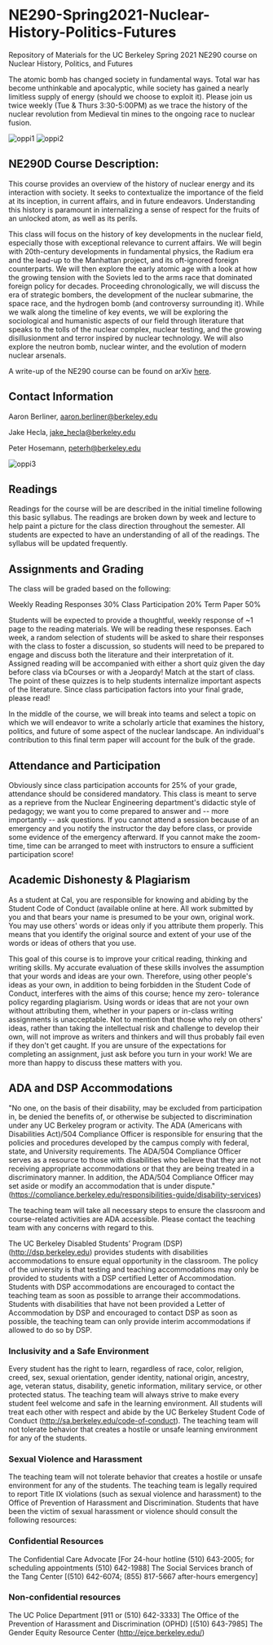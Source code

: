 # NE290-Spring2021-Nuclear-History-Politics-Futures
Repository of Materials for the UC Berkeley Spring 2021 NE290 course on Nuclear History, Politics, and Futures

The atomic bomb has changed society in fundamental ways. Total war has become unthinkable and apocalyptic, while society has gained a nearly limitless supply of energy (should we choose to exploit it). Please join us twice weekly (Tue & Thurs 3:30-5:00PM) as we trace the history of the nuclear revolution from Medieval tin mines to the ongoing race to nuclear fusion. 

![oppi1](https://github.com/aaronreichmenberliner/NE290-Spring2021-Nuclear-History-Politics-Futures-/blob/main/site/XBD200801-00004.jpg)
![oppi2](https://github.com/aaronreichmenberliner/NE290-Spring2021-Nuclear-History-Politics-Futures-/blob/main/site/XBD9704-01422.jpg)


## NE290D Course Description:

This course provides an overview of the history of nuclear energy and its interaction with society. It seeks to contextualize the importance of the field at its inception, in current affairs, and in future endeavors. Understanding this history is paramount in internalizing a sense of respect for the fruits of an unlocked atom, as well as its perils.

This class will focus on the history of key developments in the nuclear field, especially those with exceptional relevance to current affairs. We will begin with 20th-century developments in fundamental physics, the Radium era and the lead-up to the Manhattan project, and its oft-ignored foreign counterparts. We will then explore the early atomic age with a look at how the growing tension with the Soviets led to the arms race that dominated foreign policy for decades. Proceeding chronologically, we will discuss the era of strategic bombers, the development of the nuclear submarine, the space race, and the hydrogen bomb (and controversy surrounding it). While we walk along the timeline of key events, we will be exploring the sociological and humanistic aspects of our field through literature that speaks to the tolls of the nuclear complex, nuclear testing, and the growing disillusionment and terror inspired by nuclear technology. We will also explore the neutron bomb, nuclear winter, and the evolution of modern nuclear arsenals.

A write-up of the NE290 course can be found on arXiv [here](https://arxiv.org/abs/2112.11583).


## Contact Information

Aaron Berliner, aaron.berliner@berkeley.edu

Jake Hecla, jake_hecla@berkeley.edu

Peter Hosemann, peterh@berkeley.edu


![oppi3](https://github.com/aaronreichmenberliner/NE290-Spring2021-Nuclear-History-Politics-Futures-/blob/main/site/XBD9704-01422.jpg)


## Readings

Readings for the course will be are described in the initial timeline following this basic syllabus. The readings are broken down by week and lecture to help paint a picture for the class direction throughout the semester. All students are expected to have an understanding of all of the readings. The syllabus will be updated frequently.




## Assignments and Grading

The class will be graded based on the following:

Weekly Reading Responses 30\%
Class Participation 20\%
Term Paper 50\%

Students will be expected to provide a thoughtful, weekly response of ~1 page to the reading materials. We will be reading these responses. Each week, a random selection of students will be asked to share their responses with the class to foster a discussion, so students will need to be prepared to engage and discuss both the literature and their interpretation of it. Assigned reading will be accompanied with either a short quiz given the day before class via bCourses or with a Jeopardy! Match at the start of class. The point of these quizzes is to help students internalize important aspects of the literature. Since class participation factors into your final grade, please read!

In the middle of the course, we will break into teams and select a topic on which we will endeavor to write a scholarly article that examines the history, politics, and future of some aspect of the nuclear landscape. An individual's contribution to this final term paper will account for the bulk of the grade.




## Attendance and Participation

Obviously since class participation accounts for 25% of your grade, attendance should be considered mandatory. This class is meant to serve as a reprieve from the Nuclear Engineering department's didactic style of pedagogy; we want you to come prepared to answer and -- more importantly -- ask questions. If you cannot attend a session because of an emergency and you notify the instructor the day before class, or provide some evidence of the emergency afterward. If you cannot make the zoom-time, time can be arranged to meet with instructors to ensure a sufficient participation score!




## Academic Dishonesty & Plagiarism

As a student at Cal, you are responsible for knowing and abiding by the Student Code of Conduct (available online at here. All work submitted by you and that bears your name is presumed to be your own, original work. You may use others' words or ideas only if you attribute them properly. This means that you identify the original source and extent of your use of the words or ideas of others that you use.

This goal of this course is to improve your critical reading, thinking and writing skills. My accurate evaluation of these skills involves the assumption that your words and ideas are your own. Therefore, using other people's ideas as your own, in addition to being forbidden in the Student Code of Conduct, interferes with the aims of this course; hence my zero- tolerance policy regarding plagiarism. Using words or ideas that are not your own without attributing them, whether in your papers or in-class writing assignments is unacceptable. Not to mention that those who rely on others' ideas, rather than taking the intellectual risk and challenge to develop their own, will not improve as writers and thinkers and will thus probably fail even if they don't get caught. If you are unsure of the expectations for completing an assignment, just ask before you turn in your work! We are more than happy to discuss these matters with you.




## ADA and DSP Accommodations 

"No one, on the basis of their disability, may be excluded from participation in, be denied the benefits of, or otherwise be subjected to discrimination under any UC Berkeley program or activity. The ADA (Americans with Disabilities Act)/504 Compliance Officer is responsible for ensuring that the policies and procedures developed by the campus comply with federal, state, and University requirements. The ADA/504 Compliance Officer serves as a resource to those with disabilities who believe that they are not receiving appropriate accommodations or that they are being treated in a discriminatory manner. In addition, the ADA/504 Compliance Officer may set aside or modify an accommodation that is under dispute."(https://compliance.berkeley.edu/responsibilities-guide/disability-services) 

The teaching team will take all necessary steps to ensure the classroom and course-related activities are ADA accessible. Please contact the teaching team with any concerns with regard to this. 

The UC Berkeley Disabled Students’ Program (DSP) (http://dsp.berkeley.edu) provides students with disabilities accommodations to ensure equal opportunity in the classroom. The policy of the university is that testing and teaching accommodations may only be provided to students with a DSP certified Letter of Accommodation. Students with DSP accommodations are encouraged to contact the teaching team as soon as possible to arrange their accommodations. Students with disabilities that have not been provided a Letter of Accommodation by DSP and encouraged to contact DSP as soon as possible, the teaching team can only provide interim accommodations if allowed to do so by DSP. 




### Inclusivity and a Safe Environment

Every student has the right to learn, regardless of race, color, religion, creed, sex, sexual orientation, gender identity, national origin, ancestry, age, veteran status, disability, genetic information, military service, or other protected status. The teaching team will always strive to make every student feel welcome and safe in the learning environment. All students will treat each other with respect and abide by the UC Berkeley Student Code of Conduct (http://sa.berkeley.edu/code-of-conduct). The teaching team will not tolerate behavior that creates a hostile or unsafe learning environment for any of the students.




### Sexual Violence and Harassment

The teaching team will not tolerate behavior that creates a hostile or unsafe environment for any of the students. The teaching team is legally required to report Title IX violations (such as sexual violence and harassment) to the Office of Prevention of Harassment and Discrimination. Students that have been the victim of sexual harassment or violence should consult the following resources:

### Confidential Resources

The Confidential Care Advocate [For 24-hour hotline (510) 643-2005; for scheduling appointments (510) 642-1988]
The Social Services branch of the Tang Center [(510) 642-6074; (855) 817-5667 after-hours emergency]

### Non-confidential resources

The UC Police Department [911 or (510) 642-3333]
The Office of the Prevention of Harassment and Discrimination (OPHD) [(510) 643-7985]
The Gender Equity Resource Center (http://ejce.berkeley.edu/)
